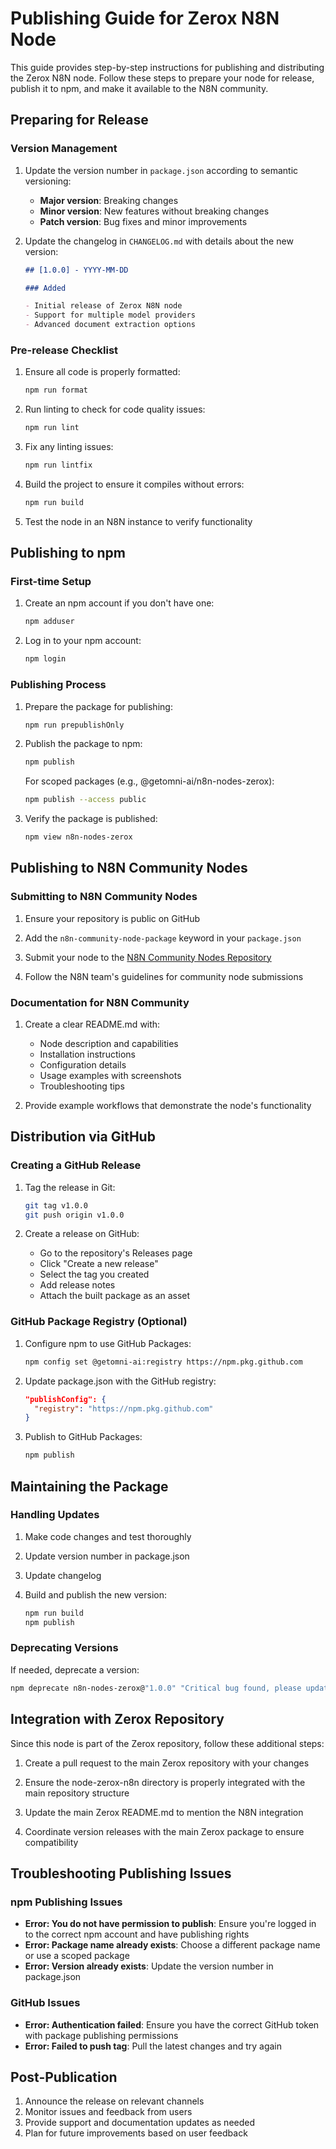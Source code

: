 # Publishing Guide for Zerox N8N Node

This guide provides step-by-step instructions for publishing and distributing the Zerox N8N node. Follow these steps to prepare your node for release, publish it to npm, and make it available to the N8N community.

## Preparing for Release

### Version Management

1. Update the version number in `package.json` according to semantic versioning:

   - **Major version**: Breaking changes
   - **Minor version**: New features without breaking changes
   - **Patch version**: Bug fixes and minor improvements

2. Update the changelog in `CHANGELOG.md` with details about the new version:

   ```markdown
   ## [1.0.0] - YYYY-MM-DD

   ### Added

   - Initial release of Zerox N8N node
   - Support for multiple model providers
   - Advanced document extraction options
   ```

### Pre-release Checklist

1. Ensure all code is properly formatted:

   ```bash
   npm run format
   ```

2. Run linting to check for code quality issues:

   ```bash
   npm run lint
   ```

3. Fix any linting issues:

   ```bash
   npm run lintfix
   ```

4. Build the project to ensure it compiles without errors:

   ```bash
   npm run build
   ```

5. Test the node in an N8N instance to verify functionality

## Publishing to npm

### First-time Setup

1. Create an npm account if you don't have one:

   ```bash
   npm adduser
   ```

2. Log in to your npm account:
   ```bash
   npm login
   ```

### Publishing Process

1. Prepare the package for publishing:

   ```bash
   npm run prepublishOnly
   ```

2. Publish the package to npm:

   ```bash
   npm publish
   ```

   For scoped packages (e.g., @getomni-ai/n8n-nodes-zerox):

   ```bash
   npm publish --access public
   ```

3. Verify the package is published:
   ```bash
   npm view n8n-nodes-zerox
   ```

## Publishing to N8N Community Nodes

### Submitting to N8N Community Nodes

1. Ensure your repository is public on GitHub

2. Add the `n8n-community-node-package` keyword in your `package.json`

3. Submit your node to the [N8N Community Nodes Repository](https://github.com/n8n-io/n8n/tree/master/packages/nodes-base)

4. Follow the N8N team's guidelines for community node submissions

### Documentation for N8N Community

1. Create a clear README.md with:

   - Node description and capabilities
   - Installation instructions
   - Configuration details
   - Usage examples with screenshots
   - Troubleshooting tips

2. Provide example workflows that demonstrate the node's functionality

## Distribution via GitHub

### Creating a GitHub Release

1. Tag the release in Git:

   ```bash
   git tag v1.0.0
   git push origin v1.0.0
   ```

2. Create a release on GitHub:
   - Go to the repository's Releases page
   - Click "Create a new release"
   - Select the tag you created
   - Add release notes
   - Attach the built package as an asset

### GitHub Package Registry (Optional)

1. Configure npm to use GitHub Packages:

   ```bash
   npm config set @getomni-ai:registry https://npm.pkg.github.com
   ```

2. Update package.json with the GitHub registry:

   ```json
   "publishConfig": {
     "registry": "https://npm.pkg.github.com"
   }
   ```

3. Publish to GitHub Packages:
   ```bash
   npm publish
   ```

## Maintaining the Package

### Handling Updates

1. Make code changes and test thoroughly

2. Update version number in package.json

3. Update changelog

4. Build and publish the new version:
   ```bash
   npm run build
   npm publish
   ```

### Deprecating Versions

If needed, deprecate a version:

```bash
npm deprecate n8n-nodes-zerox@"1.0.0" "Critical bug found, please update to 1.0.1"
```

## Integration with Zerox Repository

Since this node is part of the Zerox repository, follow these additional steps:

1. Create a pull request to the main Zerox repository with your changes

2. Ensure the node-zerox-n8n directory is properly integrated with the main repository structure

3. Update the main Zerox README.md to mention the N8N integration

4. Coordinate version releases with the main Zerox package to ensure compatibility

## Troubleshooting Publishing Issues

### npm Publishing Issues

- **Error: You do not have permission to publish**: Ensure you're logged in to the correct npm account and have publishing rights
- **Error: Package name already exists**: Choose a different package name or use a scoped package
- **Error: Version already exists**: Update the version number in package.json

### GitHub Issues

- **Error: Authentication failed**: Ensure you have the correct GitHub token with package publishing permissions
- **Error: Failed to push tag**: Pull the latest changes and try again

## Post-Publication

1. Announce the release on relevant channels
2. Monitor issues and feedback from users
3. Provide support and documentation updates as needed
4. Plan for future improvements based on user feedback
